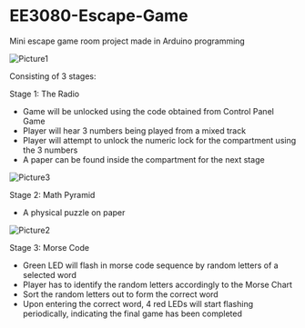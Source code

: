# EE3080-Escape-Game
Mini escape game room project made in Arduino programming

![Picture1](https://user-images.githubusercontent.com/85977135/169935013-07ef6623-710a-4033-98ea-fa45a7fa0c1e.png)

Consisting of 3 stages:

Stage 1: The Radio 

- Game will be unlocked using the code obtained from Control Panel Game
- Player will hear 3 numbers being played from a mixed track
- Player will attempt to unlock the numeric lock for the compartment using the 3 numbers
- A paper can be found inside the compartment for the next stage

![Picture3](https://user-images.githubusercontent.com/85977135/169935219-4b701d07-d88c-401a-8c47-bb87f1cbe541.jpg)

Stage 2: Math Pyramid

- A physical puzzle on paper

![Picture2](https://user-images.githubusercontent.com/85977135/169935097-9eb592ff-37d5-4bdd-b3eb-1e130193ec2a.png)

Stage 3: Morse Code

- Green LED will flash in morse code sequence by random letters of a selected word
- Player has to identify the random letters accordingly to the Morse Chart
- Sort the random letters out to form the correct word
- Upon entering the correct word, 4 red LEDs will start flashing periodically, indicating the final game has been completed
